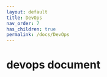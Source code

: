 ```yaml
---
layout: default
title: DevOps
nav_order: 7
has_children: true
permalink: /docs/DevOps
---
```


# devops document

